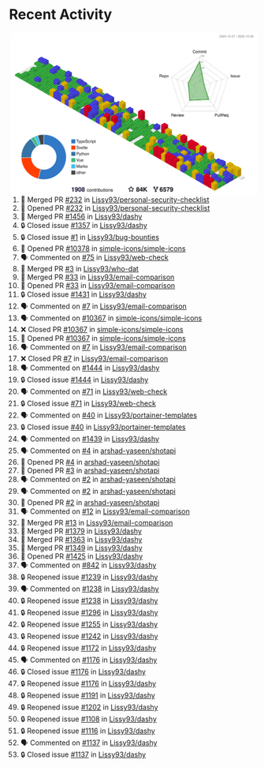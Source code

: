 # Recent Activity

<!-- Summary card -->
<a href="https://github.com/Lissy93/Lissy93/blob/master/METRICS.md">
  <img
    align="right"
    width="500"
    alt="Profile data, generated with yoshi389111/github-profile-3d-contrib"
    src="https://raw.githubusercontent.com/Lissy93/Lissy93/master/profile-3d-contrib/profile-gitblock.svg"
  />
</a>

<!--START_SECTION:activity-->
1. 🎉 Merged PR [#232](https://github.com/Lissy93/personal-security-checklist/pull/232) in [Lissy93/personal-security-checklist](https://github.com/Lissy93/personal-security-checklist)
2. 💪 Opened PR [#232](https://github.com/Lissy93/personal-security-checklist/pull/232) in [Lissy93/personal-security-checklist](https://github.com/Lissy93/personal-security-checklist)
3. 🎉 Merged PR [#1456](https://github.com/Lissy93/dashy/pull/1456) in [Lissy93/dashy](https://github.com/Lissy93/dashy)
4. 🔒 Closed issue [#1357](https://github.com/Lissy93/dashy/issues/1357) in [Lissy93/dashy](https://github.com/Lissy93/dashy)
5. 🔒 Closed issue [#1](https://github.com/Lissy93/bug-bounties/issues/1) in [Lissy93/bug-bounties](https://github.com/Lissy93/bug-bounties)
6. 💪 Opened PR [#10378](https://github.com/simple-icons/simple-icons/pull/10378) in [simple-icons/simple-icons](https://github.com/simple-icons/simple-icons)
7. 🗣 Commented on [#75](https://github.com/Lissy93/web-check/issues/75) in [Lissy93/web-check](https://github.com/Lissy93/web-check)
8. 🎉 Merged PR [#3](https://github.com/Lissy93/who-dat/pull/3) in [Lissy93/who-dat](https://github.com/Lissy93/who-dat)
9. 🎉 Merged PR [#33](https://github.com/Lissy93/email-comparison/pull/33) in [Lissy93/email-comparison](https://github.com/Lissy93/email-comparison)
10. 💪 Opened PR [#33](https://github.com/Lissy93/email-comparison/pull/33) in [Lissy93/email-comparison](https://github.com/Lissy93/email-comparison)
11. 🔒 Closed issue [#1431](https://github.com/Lissy93/dashy/issues/1431) in [Lissy93/dashy](https://github.com/Lissy93/dashy)
12. 🗣 Commented on [#7](https://github.com/Lissy93/email-comparison/issues/7) in [Lissy93/email-comparison](https://github.com/Lissy93/email-comparison)
13. 🗣 Commented on [#10367](https://github.com/simple-icons/simple-icons/issues/10367) in [simple-icons/simple-icons](https://github.com/simple-icons/simple-icons)
14. ❌ Closed PR [#10367](https://github.com/simple-icons/simple-icons/pull/10367) in [simple-icons/simple-icons](https://github.com/simple-icons/simple-icons)
15. 💪 Opened PR [#10367](https://github.com/simple-icons/simple-icons/pull/10367) in [simple-icons/simple-icons](https://github.com/simple-icons/simple-icons)
16. 🗣 Commented on [#7](https://github.com/Lissy93/email-comparison/issues/7) in [Lissy93/email-comparison](https://github.com/Lissy93/email-comparison)
17. ❌ Closed PR [#7](https://github.com/Lissy93/email-comparison/pull/7) in [Lissy93/email-comparison](https://github.com/Lissy93/email-comparison)
18. 🗣 Commented on [#1444](https://github.com/Lissy93/dashy/issues/1444) in [Lissy93/dashy](https://github.com/Lissy93/dashy)
19. 🔒 Closed issue [#1444](https://github.com/Lissy93/dashy/issues/1444) in [Lissy93/dashy](https://github.com/Lissy93/dashy)
20. 🗣 Commented on [#71](https://github.com/Lissy93/web-check/issues/71) in [Lissy93/web-check](https://github.com/Lissy93/web-check)
21. 🔒 Closed issue [#71](https://github.com/Lissy93/web-check/issues/71) in [Lissy93/web-check](https://github.com/Lissy93/web-check)
22. 🗣 Commented on [#40](https://github.com/Lissy93/portainer-templates/issues/40) in [Lissy93/portainer-templates](https://github.com/Lissy93/portainer-templates)
23. 🔒 Closed issue [#40](https://github.com/Lissy93/portainer-templates/issues/40) in [Lissy93/portainer-templates](https://github.com/Lissy93/portainer-templates)
24. 🗣 Commented on [#1439](https://github.com/Lissy93/dashy/issues/1439) in [Lissy93/dashy](https://github.com/Lissy93/dashy)
25. 🗣 Commented on [#4](https://github.com/arshad-yaseen/shotapi/issues/4) in [arshad-yaseen/shotapi](https://github.com/arshad-yaseen/shotapi)
26. 💪 Opened PR [#4](https://github.com/arshad-yaseen/shotapi/pull/4) in [arshad-yaseen/shotapi](https://github.com/arshad-yaseen/shotapi)
27. 💪 Opened PR [#3](https://github.com/arshad-yaseen/shotapi/pull/3) in [arshad-yaseen/shotapi](https://github.com/arshad-yaseen/shotapi)
28. 🗣 Commented on [#2](https://github.com/arshad-yaseen/shotapi/issues/2) in [arshad-yaseen/shotapi](https://github.com/arshad-yaseen/shotapi)
29. 🗣 Commented on [#2](https://github.com/arshad-yaseen/shotapi/issues/2) in [arshad-yaseen/shotapi](https://github.com/arshad-yaseen/shotapi)
30. 💪 Opened PR [#2](https://github.com/arshad-yaseen/shotapi/pull/2) in [arshad-yaseen/shotapi](https://github.com/arshad-yaseen/shotapi)
31. 🗣 Commented on [#12](https://github.com/Lissy93/email-comparison/issues/12) in [Lissy93/email-comparison](https://github.com/Lissy93/email-comparison)
32. 🎉 Merged PR [#13](https://github.com/Lissy93/email-comparison/pull/13) in [Lissy93/email-comparison](https://github.com/Lissy93/email-comparison)
33. 🎉 Merged PR [#1379](https://github.com/Lissy93/dashy/pull/1379) in [Lissy93/dashy](https://github.com/Lissy93/dashy)
34. 🎉 Merged PR [#1363](https://github.com/Lissy93/dashy/pull/1363) in [Lissy93/dashy](https://github.com/Lissy93/dashy)
35. 🎉 Merged PR [#1349](https://github.com/Lissy93/dashy/pull/1349) in [Lissy93/dashy](https://github.com/Lissy93/dashy)
36. 💪 Opened PR [#1425](https://github.com/Lissy93/dashy/pull/1425) in [Lissy93/dashy](https://github.com/Lissy93/dashy)
37. 🗣 Commented on [#842](https://github.com/Lissy93/dashy/issues/842) in [Lissy93/dashy](https://github.com/Lissy93/dashy)
38. 🔒 Reopened issue [#1239](https://github.com/Lissy93/dashy/issues/1239) in [Lissy93/dashy](https://github.com/Lissy93/dashy)
39. 🗣 Commented on [#1238](https://github.com/Lissy93/dashy/issues/1238) in [Lissy93/dashy](https://github.com/Lissy93/dashy)
40. 🔒 Reopened issue [#1238](https://github.com/Lissy93/dashy/issues/1238) in [Lissy93/dashy](https://github.com/Lissy93/dashy)
41. 🔒 Reopened issue [#1296](https://github.com/Lissy93/dashy/issues/1296) in [Lissy93/dashy](https://github.com/Lissy93/dashy)
42. 🔒 Reopened issue [#1255](https://github.com/Lissy93/dashy/issues/1255) in [Lissy93/dashy](https://github.com/Lissy93/dashy)
43. 🔒 Reopened issue [#1242](https://github.com/Lissy93/dashy/issues/1242) in [Lissy93/dashy](https://github.com/Lissy93/dashy)
44. 🔒 Reopened issue [#1172](https://github.com/Lissy93/dashy/issues/1172) in [Lissy93/dashy](https://github.com/Lissy93/dashy)
45. 🗣 Commented on [#1176](https://github.com/Lissy93/dashy/issues/1176) in [Lissy93/dashy](https://github.com/Lissy93/dashy)
46. 🔒 Closed issue [#1176](https://github.com/Lissy93/dashy/issues/1176) in [Lissy93/dashy](https://github.com/Lissy93/dashy)
47. 🔒 Reopened issue [#1176](https://github.com/Lissy93/dashy/issues/1176) in [Lissy93/dashy](https://github.com/Lissy93/dashy)
48. 🔒 Reopened issue [#1191](https://github.com/Lissy93/dashy/issues/1191) in [Lissy93/dashy](https://github.com/Lissy93/dashy)
49. 🔒 Reopened issue [#1202](https://github.com/Lissy93/dashy/issues/1202) in [Lissy93/dashy](https://github.com/Lissy93/dashy)
50. 🔒 Reopened issue [#1108](https://github.com/Lissy93/dashy/issues/1108) in [Lissy93/dashy](https://github.com/Lissy93/dashy)
51. 🔒 Reopened issue [#1116](https://github.com/Lissy93/dashy/issues/1116) in [Lissy93/dashy](https://github.com/Lissy93/dashy)
52. 🗣 Commented on [#1137](https://github.com/Lissy93/dashy/issues/1137) in [Lissy93/dashy](https://github.com/Lissy93/dashy)
53. 🔒 Closed issue [#1137](https://github.com/Lissy93/dashy/issues/1137) in [Lissy93/dashy](https://github.com/Lissy93/dashy)
<!--END_SECTION:activity-->
